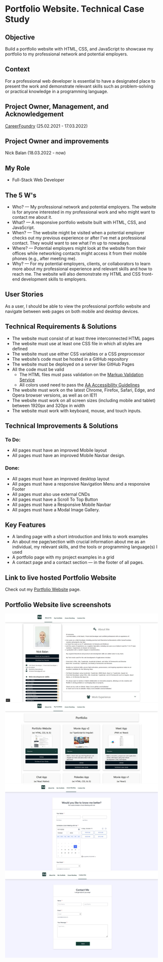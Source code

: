# Portfolio Website. Technical Case Study

## Objective

Build a portfolio website with HTML, CSS, and JavaScript to showcase my portfolio to my professional network and potential employers.

## Context

For a professional web developer is essential to have a designated place to present the work and demonstrate relevant skills such as problem-solving or practical knowledge in a programming language.

## Project Owner, Management, and Acknowledgement

[CareerFoundry](https://careerfoundry.com/) (25.02.2021 - 17.03.2022)

## Project Owner and improvements

Nick Balan (18.03.2022 - now)

## My Role

- Full-Stack Web Developer

## The 5 W's

- Who? — My professional network and potential employers. The website is for anyone interested in my professional work and who might want to contact me about it.
- What? — A responsive portfolio website built with HTML, CSS, and JavaScript.
- When? — The website might be visited when a potential employer checks out my previous experience or after I've met a professional contact. They would want to see what I'm up to nowadays.
- Where? — Potential employers might look at the website from their offices while networking contacts might access it from their mobile phones (e.g., after meeting me).
- Why? — For my potential employers, clients, or collaborators to learn more about my professional experience and relevant skills and how to reach me. The website will also demonstrate my HTML and CSS front-end development skills to employers.

## User Stories

As a user, I should be able to view the professional portfolio website and navigate between web pages on both mobile and desktop devices.

## Technical Requirements & Solutions

- The website must consist of at least three interconnected HTML pages
- The website must use at least one CSS file in which all styles are defined
- The website must use either CSS variables or a CSS preprocessor
- The website’s code must be hosted in a GitHub repository
- The website must be deployed on a server like GitHub Pages
- All the code must be valid
  - The HTML files must pass validation on the [Markup Validation Service](https://validator.w3.org/)
  - All colors used need to pass the [AA Accessibility Guidelines](https://contrastchecker.com/)
- The website must work on the latest Chrome, Firefox, Safari, Edge, and Opera browser versions, as well as on IE11
- The website must work on all screen sizes (including mobile and tablet) between 1920px and 320px in width
- The website must work with keyboard, mouse, and touch inputs.

## Technical Improvements & Solutions

### To Do:

- All pages must have an improved Mobile layout
- All pages must have an improved Mobile Navbar design.

### Done:

- All pages must have an improved desktop layout
- All pages must have a responsive Navigation Menu and a responsive Footer
- All pages must also use external CNDs
- All pages must have a Scroll To Top Button
- All pages must have a Responsive Mobile Navbar
- All pages must have a Modal Image Gallery.

## Key Features

- A landing page with a short introduction and links to work examples
- An about me page/section with crucial information about me as an individual, my relevant skills, and the tools or programming language(s) I used
- A portfolio page with my project examples in a grid
- A contact page and a contact section — in the footer of all pages.

## Link to live hosted Portfolio Website

Check out my [Portfolio Website](https://nickbalan.github.io/portfolio-website/) page.

## Portfolio Website live screenshots

![Livescreen](img/Livescreen/Portfolio_website_improvement_v7/Portfolio_website_About_Me_page_improvement_v7_4.JPG)
![Livescreen](img/Livescreen/Portfolio_website_improvement_v7/Portfolio_website_Portfolio_page_improvement_v7_3.JPG)
![Livescreen](img/Livescreen/Portfolio_website_improvement_v7/Portfolio_website_Zoom_Meeting_page_improvement_v7.JPG)
![Livescreen](img/Livescreen/Portfolio_website_improvement_v7/Portfolio_website_Contact_Me_page_improvement_v7.JPG)
